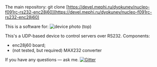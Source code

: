 The main repository: git clone [https://devel.mephi.ru/dyokunev/nucleo-f091rc-rs232-enc28j60](https://devel.mephi.ru/dyokunev/nucleo-f091rc-rs232-enc28j60)

This is a software for:
![device photo (top)](https://devel.mephi.ru/dyokunev/nucleo-f091rc-rs232-enc28j60/raw/master/doc/device_photo.jpg)

This's a UDP-based device to control servers over RS232. Components:
* enc28j60 board;
* (not tested, but required) MAX232 converter

If you have any questions — ask me. [![Gitter](https://badges.gitter.im/Join%20Chat.svg)](https://gitter.im/xaionaro/voltloggerA?utm_source=badge&utm_medium=badge&utm_campaign=pr-badge&utm_content=badge)
